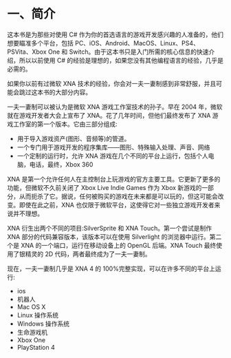 # 一、简介

这本书是为那些对使用 C# 作为你的首选语言的游戏开发感兴趣的人准备的，他们想要瞄准多个平台，包括 PC、iOS、Android、MacOS、Linux、PS4、PSVita、Xbox One 和 Switch。由于这本书只是入门所需的核心信息的快速介绍，所以以前使用 C# 的经验是理想的，如果您没有其他编程语言的经验，几乎是必需的。

如果你以前有过微软 XNA 技术的经验，你会对一夫一妻制感到非常舒服，并且可能会跳过这本书的大部分内容。

一夫一妻制可以被认为是微软 XNA 游戏工作室技术的孙子。早在 2004 年，微软就在游戏开发者大会上宣布了 XNA。花了几年时间，但他们最终发布了 XNA 游戏工作室的第一个版本。它由三部分组成:

*   用于导入游戏资产(图形、音频等)的管道。
*   一个专门用于游戏开发的程序集库——图形、特殊输入处理、声音、网络
*   一个定制的运行时，允许 XNA 游戏在几个不同的平台上运行，包括个人电脑，电话，最终，Xbox 360

XNA 是第一个允许任何人在主控制台上玩游戏的官方主要工具。它更新了更多的功能，但微软不久前关闭了 Xbox Live Indie Games 作为 Xbox 新游戏的一部分，从而扼杀了它。据说，任何被购买的游戏在未来都是可以玩的，但这可能会改变。即使在此之前，XNA 也仅限于微软平台，这使得它对一些独立游戏开发者来说并不理想。

XNA 衍生出两个不同的项目:SilverSprite 和 XNA Touch。第一个尝试是制作 XNA 部分的代码兼容版本，该版本可以在使用 Silverlight 的浏览器中运行。第二个是 XNA 的一个端口，运行在移动设备上的 OpenGL 后端。XNA Touch 最终使用了银精灵的 2D 代码，两者最终成为了一夫一妻制。

现在，一夫一妻制几乎是 XNA 4 的 100%完整实现，可以在许多不同的平台上运行:

*   ios
*   机器人
*   Mac OS X
*   Linux 操作系统
*   Windows 操作系统
*   生命游戏机
*   Xbox One
*   PlayStation 4